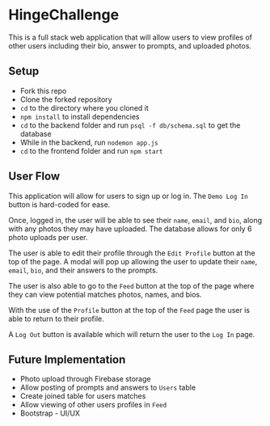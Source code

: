 # HingeChallenge

This is a full stack web application that will allow users to view profiles of other users including their bio, answer to prompts, and uploaded photos.

## Setup

* Fork this repo
* Clone the forked repository
* `cd` to the directory where you cloned it
* `npm install` to install dependencies
* `cd` to the backend folder and run `psql -f db/schema.sql` to get the database
* While in the backend, run `nodemon app.js`
* `cd` to the frontend folder and run `npm start`

## User Flow

This application will allow for users to sign up or log in. The `Demo Log In` button is hard-coded for ease. 

Once, logged in, the user will be able to see their `name`, `email`, and `bio`, along with any photos they may have uploaded. The database allows for only 6 photo uploads per user. 

The user is able to edit their profile through the `Edit Profile` button at the top of the page. A modal will pop up allowing the user to update their `name`, `email`, `bio`, and their answers to the prompts.

The user is also able to go to the `Feed` button at the top of the page where they can view potential matches photos, names, and bios. 

With the use of the `Profile` button at the top of the `Feed` page the user is able to return to their profile.

A `Log Out` button is available which will return the user to the `Log In` page.

## Future Implementation

* Photo upload through Firebase storage
* Allow posting of prompts and answers to `Users` table
* Create joined table for users matches
* Allow viewing of other users profiles in `Feed`
* Bootstrap - UI/UX